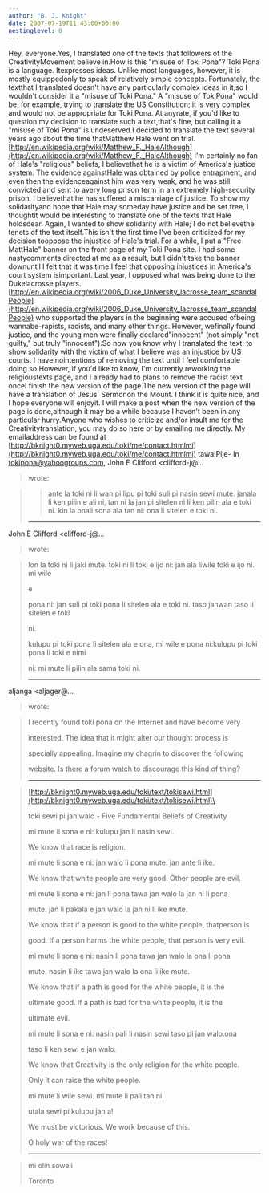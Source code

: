 ```yaml
---
author: "B. J. Knight"
date: 2007-07-19T11:43:00+00:00
nestinglevel: 0
---
```

Hey, everyone.Yes, I translated one of the texts that followers of the CreativityMovement believe in.How is this "misuse of Toki Pona"? Toki Pona is a language. Itexpresses ideas. Unlike most languages, however, it is mostly equippedonly to speak of relatively simple concepts. Fortunately, the textthat I translated doesn't have any particularly complex ideas in it,so I wouldn't consider it a "misuse of Toki Pona." A "misuse of TokiPona" would be, for example, trying to translate the US Constitution; it is very complex and would not be appropriate for Toki Pona. At anyrate, if you'd like to question my decision to translate such a text,that's fine, but calling it a "misuse of Toki Pona" is undeserved.I decided to translate the text several years ago about the time thatMatthew Hale went on trial. [http://en.wikipedia.org/wiki/Matthew_F._HaleAlthough](http://en.wikipedia.org/wiki/Matthew_F._HaleAlthough) I'm certainly no fan of Hale's "religious" beliefs, I believethat he is a victim of America's justice system. The evidence againstHale was obtained by police entrapment, and even then the evidenceagainst him was very weak, and he was still convicted and sent to avery long prison term in an extremely high-security prison. I believethat he has suffered a miscarriage of justice. To show my solidarityand hope that Hale may someday have justice and be set free, I thoughtit would be interesting to translate one of the texts that Hale holdsdear. Again, I wanted to show solidarity with Hale; I do not believethe tenets of the text itself.This isn't the first time I've been criticized for my decision tooppose the injustice of Hale's trial. For a while, I put a "Free MattHale" banner on the front page of my Toki Pona site. I had some nastycomments directed at me as a result, but I didn't take the banner downuntil I felt that it was time.I feel that opposing injustices in America's court system isimportant. Last year, I opposed what was being done to the Dukelacrosse players.[http://en.wikipedia.org/wiki/2006_Duke_University_lacrosse_team_scandalPeople](http://en.wikipedia.org/wiki/2006_Duke_University_lacrosse_team_scandalPeople) who supported the players in the beginning were accused ofbeing wannabe-rapists, racists, and many other things. However, wefinally found justice, and the young men were finally declared"innocent" (not simply "not guilty," but truly "innocent").So now you know why I translated the text: to show solidarity with the victim of what I believe was an injustice by US courts. I have nointentions of removing the text until I feel comfortable doing so.However, if you'd like to know, I'm currently reworking the religioustexts page, and I already had to plans to remove the racist text onceI finish the new version of the page.The new version of the page will have a translation of Jesus' Sermonon the Mount. I think it is quite nice, and I hope everyone will enjoyit. I will make a post when the new version of the page is done,although it may be a while because I haven't been in any particular hurry.Anyone who wishes to criticize and/or insult me for the Creativitytranslation, you may do so here or by emailing me directly. My emailaddress can be found at [http://bknight0.myweb.uga.edu/toki/me/contact.htmlmi](http://bknight0.myweb.uga.edu/toki/me/contact.htmlmi) tawa!Pije- In [tokipona@yahoogroups.com](mailto://tokipona@yahoogroups.com), John E Clifford <clifford-j@...
> wrote:

>> ante la toki ni li wan pi lipu pi toki suli pi nasin sewi mute. janala li ken pilin e ali ni,
> tan ni la jan pi sitelen ni li ken pilin ala e toki ni. kin la onali sona ala tan ni: ona li
> sitelen e toki ni.
> ---
 John E Clifford <clifford-j@...
> wrote:

>> 
> lon la toki ni li jaki mute. toki ni li toki e ijo ni: jan ala liwile toki e ijo ni. mi wile
> 
> e
> 
> pona ni: jan suli pi toki pona li sitelen ala e toki ni. taso janwan taso li sitelen e toki
> 
> ni.
> 
> kulupu pi toki pona li sitelen ala e ona, mi wile e pona ni:kulupu pi toki pona li toki e nimi
> 
> ni: mi mute li pilin ala sama toki ni.
> 
> ---
 aljanga <aljager@...
> wrote:

> 
>> 
> 
> I recently found toki pona on the Internet and have become very
> 
> 
> interested. The idea that it might alter our thought process is
> 
> 
> specially appealing. Imagine my chagrin to discover the following
> 
> 
> website. Is there a forum watch to discourage this kind of thing?
> 
> 
> ---------------------------------------------------------------

> 
> 
>> 
> 
> [http://bknight0.myweb.uga.edu/toki/text/tokisewi.html](http://bknight0.myweb.uga.edu/toki/text/tokisewi.html)\
> 
> 
>> 
> 
> toki sewi pi jan walo - Five Fundamental Beliefs of Creativity
> 
> 
> mi mute li sona e ni: kulupu jan li nasin sewi.
> 
> 
> We know that race is religion.
> 
> 
>> 
> 
> mi mute li sona e ni: jan walo li pona mute. jan ante li ike.
> 
> 
> We know that white people are very good. Other people are evil.
> 
> 
>> 
> 
> mi mute li sona e ni: jan li pona tawa jan walo la jan ni li pona
> 
> 
> mute. jan li pakala e jan walo la jan ni li ike mute.
> 
> 
> We know that if a person is good to the white people, thatperson is
> 
> 
> good. If a person harms the white people, that person is very evil.
> 
> 
>> 
> 
> mi mute li sona e ni: nasin li pona tawa jan walo la ona li pona
> 
> 
> mute. nasin li ike tawa jan walo la ona li ike mute.
> 
> 
> We know that if a path is good for the white people, it is the
> 
> 
> ultimate good. If a path is bad for the white people, it is the
> 
> 
> ultimate evil.
> 
> 
>> 
> 
> mi mute li sona e ni: nasin pali li nasin sewi taso pi jan walo.ona
> 
> 
> taso li ken sewi e jan walo.
> 
> 
> We know that Creativity is the only religion for the white people.
> 
> 
> Only it can raise the white people.
> 
> 
>> 
> 
> mi mute li wile sewi. mi mute li pali tan ni.
> 
> 
> utala sewi pi kulupu jan a!
> 
> 
> We must be victorious. We work because of this.
> 
> 
> O holy war of the races!
> 
> 
> ------------------------------------------------------------------

> 
> 
>> 
> 
> mi olin soweli
> 
> 
> Toronto
> 
> 
>> 
> 
>> 
> 
>> 
> 
>> 
>> 
>>